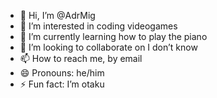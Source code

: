 - 👋 Hi, I’m @AdrMig
- 👀 I’m interested in coding videogames
- 🌱 I’m currently learning how to play the piano
- 💞️ I’m looking to collaborate on I don’t know
- 📫 How to reach me, by email
- 😄 Pronouns: he/him
- ⚡ Fun fact: I’m otaku 

<!---
AdrMig/AdrMig is a ✨ special ✨ repository because its `README.md` (this file) appears on your GitHub profile.
You can click the Preview link to take a look at your changes.
--->
